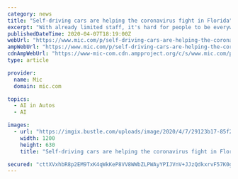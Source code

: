 ```yaml
---
category: news
title: "Self-driving cars are helping the coronavirus fight in Florida"
excerpt: "With already limited staff, it's hard for people to be everywhere at once. Now, the Mayo Clinic is using self-driving cars to ease the burden. On March 30, the Mayo Clinic in Florida launched its program with four vehicles. The shuttles, which do not have any attendants or people onboard, transfer coronavirus tests and medical supplies from a ..."
publishedDateTime: 2020-04-07T18:19:00Z
webUrl: "https://www.mic.com/p/self-driving-cars-are-helping-the-coronavirus-fight-in-florida-22768125"
ampWebUrl: "https://www.mic.com/p/self-driving-cars-are-helping-the-coronavirus-fight-in-florida-22768125/amp"
cdnAmpWebUrl: "https://www-mic-com.cdn.ampproject.org/c/s/www.mic.com/p/self-driving-cars-are-helping-the-coronavirus-fight-in-florida-22768125/amp"
type: article

provider:
  name: Mic
  domain: mic.com

topics:
  - AI in Autos
  - AI

images:
  - url: "https://imgix.bustle.com/uploads/image/2020/4/7/29123b17-85f2-46ca-b31f-a9dcde4d2b1e-screen-shot-2020-04-07-at-15630-pm.png?w=1200&h=630&q=70&fit=crop&crop=faces&fm=jpg"
    width: 1200
    height: 630
    title: "Self-driving cars are helping the coronavirus fight in Florida"

secured: "cttXVxhbR8p2EM9TxK4qWkKeP8VV8WWbZLPWAyYPIJVnV+JJzQdkxrvF57K0gkVY2ncZBOE5cv50RkV3tGZ0Cs/yOn40qPiG9ZUMfZnw86NePUAWZtKvC8C3s/rBbyV7nlBfKQqsE42dYpznMONQ32/K+vW2TC7o1sYiADawyy4bUrGyNc5dVCyMRKPYl00Ft4VOjH5jzW5cQboK/6S742Tft9KRTs/4ISQPsSkIE05ufLPVjJTPfooqC0FSHbesmwLZk77DG0BZuStkjdP5kizGmK3bXlwAnwYcWTxmJvHLDdTFvQcO/O4DonJaWNxw;2LpDx7Nt/vsCZ7MOBsmxrw=="
---
```


